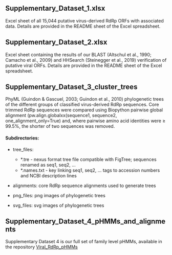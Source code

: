 ## Supplementary_Dataset_1.xlsx
Excel sheet of all 15,044 putative virus-derived RdRp ORFs with associated data. Details are provided in the README sheet of the Excel spreadsheet.

## Supplementary_Dataset_2.xlsx
Excel sheet containing the results of our BLAST (Altschul et al., 1990; Camacho et al., 2009) and HHSearch (Steinegger et al., 2019) verification of putative viral ORFs. Details are provided in the README sheet of the Excel spreadsheet.

## Supplementary_Dataset_3_cluster_trees
PhyML (Guindon & Gascuel, 2003; Guindon et al., 2010) phylogenetic trees of the different groups of classified virus-derived RdRp sequences. Core trimmed RdRp sequences were compared using Biopython pairwise global alignment (pw.align.globalxx(sequence1, sequence2, one_alignment_only=True) and, where pairwise amino acid identities were ≥ 99.5%, the shorter of two sequences was removed.

#### Subdirectories:
* tree_files:
	* \*.tre - nexus format tree file compatible with FigTree; sequences renamed as
     seq1, seq2, ...
  	* \*.names.txt - key linking seq1, seq2, ... tags to accession numbers and NCBI
     description lines

* alignments: core RdRp sequence alignments used to generate trees

* png_files: png images of phylogenetic trees

* svg_files: svg images of phylogenetic trees

## Supplementary_Dataset_4_pHMMs_and_alignments
Supplementary Dataset 4 is our full set of family level pHMMs, available in the repository [Viral_RdRp_pHMMs](https://github.com/ingridole/ViralRdRp_pHMMs_2)

